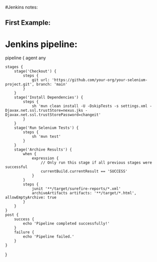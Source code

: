 #Jenkins notes:

First Example:
---------------------

Jenkins pipeline:
=====================

pipeline {
    agent any

    stages {
        stage('Checkout') {
            steps {
                git url: 'https://github.com/your-org/your-selenium-project.git', branch: 'main'
            }
        }
        stage('Install Dependencies') {
            steps {
                sh 'mvn clean install -U -DskipTests -s settings.xml -Djavax.net.ssl.trustStore=nexus.jks -Djavax.net.ssl.trustStorePassword=changeit'
            }
        }
        stage('Run Selenium Tests') {
            steps {
                sh 'mvn test'
            }
        }
        stage('Archive Results') {
            when {
                expression {
                    // Only run this stage if all previous stages were successful
                    currentBuild.currentResult == 'SUCCESS'
                }
            }
            steps {
                junit '**/target/surefire-reports/*.xml'
                archiveArtifacts artifacts: '**/target/*.html', allowEmptyArchive: true
            }
        }
    }
    post {
        success {
            echo 'Pipeline completed successfully!'
        }
        failure {
            echo 'Pipeline failed.'
        }
    }
}



